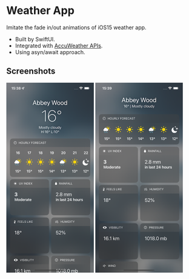 # Weather App
Imitate the fade in/out animations of iOS15 weather app.

* Built by SwiftUI.
* Integrated with [AccuWeather APIs](https://developer.accuweather.com/).
* Using asyn/await approach.

## Screenshots
<img src="https://github.com/tzc1234/Weather/blob/main/Screenshots/screen1.png" alt="preview1" width="231" height="500"/> <img src="https://github.com/tzc1234/Weather/blob/main/Screenshots/screen2.png" alt="preview2" width="231" height="500"/>